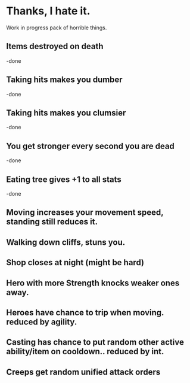 # Thanks, I hate it.
Work in progress pack of horrible things.

## Items destroyed on death
-done
## Taking hits makes you dumber
-done
## Taking hits makes you clumsier
-done
## You get stronger every second you are dead
-done
## Eating tree gives +1 to all stats
-done
## Moving increases your movement speed, standing still reduces it.
## Walking down cliffs, stuns you.
## Shop closes at night (might be hard)
## Hero with more Strength knocks weaker ones away.
## Heroes have chance to trip when moving. reduced by agility.
## Casting has chance to put random other active ability/item on cooldown.. reduced by int.
## Creeps get random unified attack orders